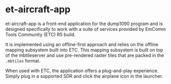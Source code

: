 # et-aircraft-app

et-aircraft-app is a front-end application for the dump1090 program and
is designed specifically to work with a suite of services provided by
EmComm Tools Community (ETC) R5 build.

It is implemented using an offline-first approach and relies on the 
offline mapping subsystem built into ETC. This mapping subsystem is
built on top of the mbtileserver and use pre-rendered raster tiles that
are packed in the `.mbtiles` format.

When used with ETC, the application offers a plug-and-play experience.
Simply plug in a supported SDR and click the airplane icon in the 
launcher.
